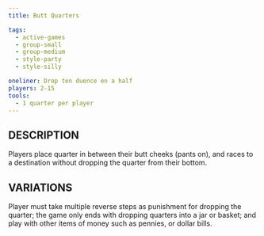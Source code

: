 ```yaml
---
title: Butt Quarters

tags:
  - active-games
  - group-small
  - group-medium
  - style-party
  - style-silly

oneliner: Drop ten duence en a half
players: 2-15
tools:
  - 1 quarter per player
---
```

## DESCRIPTION
Players place quarter in between their butt cheeks (pants on), and races to a destination without dropping the quarter from their bottom.

## VARIATIONS
Player must take multiple reverse steps as punishment for dropping the quarter; the game only ends with dropping quarters into a jar or basket; and play with other items of money such as pennies, or dollar bills.
